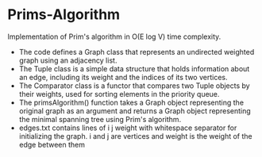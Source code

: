# Prims-Algorithm
Implementation of Prim's algorithm in O(E log V) time complexity.

* The code defines a Graph class that represents an undirected weighted graph using
an adjacency list.
* The Tuple class is a simple data structure that holds information about an edge,
including its weight and the indices of its two vertices.
* The Comparator class is a functor that compares two Tuple objects by their weights,
used for sorting elements in the priority queue.
* The primsAlgorithm() function takes a Graph object representing the original graph
as an argument and returns a Graph object representing the minimal spanning tree
using Prim's algorithm.
* edges.txt contains lines of i j weight with whitespace separator for initializing the
graph. i and j are vertices and weight is the weight of the edge between them
